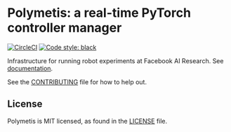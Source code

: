 # Polymetis: a real-time PyTorch controller manager

[![CircleCI](https://circleci.com/gh/facebookresearch/polymetis/tree/main.svg?style=svg&circle-token=862dc8467344f7ac54f9a706e99c6e2ab57f067f)](https://circleci.com/gh/facebookresearch/polymetis/tree/main)
[![Code style: black](https://img.shields.io/badge/code%20style-black-000000.svg)](https://github.com/psf/black)

Infrastructure for running robot experiments at Facebook AI Research. See [documentation](https://polymetis-docs.github.io/).

See the [CONTRIBUTING](CONTRIBUTING.md) file for how to help out.
## License
Polymetis is MIT licensed, as found in the [LICENSE](LICENSE) file.
